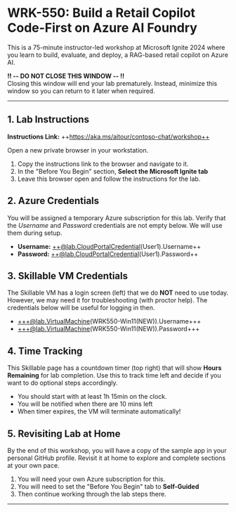 <!-- 
DO NOT DELETE OR EDIT THIS FILE UNLESS YOU ARE AN INSTRUCTOR FOR LAB 401
This file is dynamically retrieved and used by the Skillable VM as the Instruction Guide
-->

# WRK-550: Build a Retail Copilot Code-First on Azure AI Foundry

This is a 75-minute instructor-led workshop at Microsoft Ignite 2024 where you learn to build, evaluate, and deploy, a RAG-based retail copilot on Azure AI.

**‼️ -- DO NOT CLOSE THIS WINDOW -- ‼️** <br/> Closing this window will end your lab prematurely. Instead, minimize this window so you can return to it later when required.

---

## 1. Lab Instructions

**Instructions Link:** ++https://aka.ms/aitour/contoso-chat/workshop++

Open a new private browser in your workstation. 

1. Copy the instructions link to the browser and navigate to it.
1. In the "Before You Begin" section, **Select the Microsoft Ignite tab**
1. Leave this browser open and follow the instructions for the lab.

## 2. Azure Credentials

You will be assigned a temporary Azure subscription for this lab. Verify that the _Username_ and _Password_ credentials are not empty below. We will use them during setup.

- **Username:** ++@lab.CloudPortalCredential(User1).Username++
- **Password:** ++@lab.CloudPortalCredential(User1).Password++

## 3. Skillable VM Credentials

The Skillable VM has a login screen (left) that we do **NOT** need to use today. However, we may need it for troubleshooting (with proctor help). The credentials below will be useful for logging in then.

- +++@lab.VirtualMachine(WRK550-Win11(NEW)).Username+++
- +++@lab.VirtualMachine(WRK550-Win11(NEW)).Password+++

## 4. Time Tracking

This Skillable page has a countdown timer (top right) that will show **Hours Remaining** for lab completion. Use this to track time left and decide if you want to do optional steps accordingly. 

- You should start with at least 1h 15min on the clock.
- You will be notified when there are 10 mins left
- When timer expires, the VM will terminate automatically!
 
## 5. Revisiting Lab at Home

By the end of this workshop, you will have a copy of the sample app in your personal GitHub profile. Revisit it at home to explore and complete sections at your own pace. 

1. You will need your own Azure subscription for this.
1. You will need to set the "Before You Begin" tab to **Self-Guided** 
1. Then continue working through the lab steps there.

---